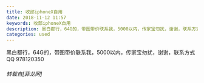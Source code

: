 ```yaml
---
title: 收部iphoneX自用
date: 2018-11-12 11:57
keywords: 收部iphoneX自用
description: 黑白都行，64G的，带图带价联系我，5000以内，传家宝勿扰，谢谢，联系方式QQ 978120350
categories: used
---
```

<td class="t_f" id="postmessage_2260458">

黑白都行，64G的，带图带价联系我，5000以内，传家宝勿扰，谢谢，联系方式QQ 978120350</td>
###### 转载自[菲龙网]